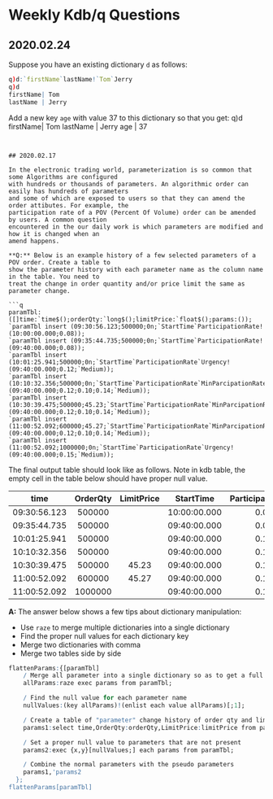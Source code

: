 # Weekly Kdb/q Questions

## 2020.02.24

Suppose you have an existing dictionary ``d`` as follows:

``` q
q)d:`firstName`lastName!`Tom`Jerry
q)d
firstName| Tom
lastName | Jerry
```

Add a new key ``age`` with value 37 to this dictionary so that you get:
q)d
firstName| Tom
lastName | Jerry
age      | 37
```


## 2020.02.17

In the electronic trading world, parameterization is so common that some Algorithms are configured 
with hundreds or thousands of parameters. An algorithmic order can easily has hundreds of parameters 
and some of which are exposed to users so that they can amend the order attibutes. For example, the 
participation rate of a POV (Percent Of Volume) order can be amended by users. A common question 
encountered in the our daily work is which parameters are modified and how it is changed when an 
amend happens.

**Q:** Below is an example history of a few selected parameters of a POV order. Create a table to 
show the parameter history with each parameter name as the column name in the table. You need to 
treat the change in order quantity and/or price limit the same as parameter change.

```q
paramTbl:([]time:`time$();orderQty:`long$();limitPrice:`float$();params:());
`paramTbl insert (09:30:56.123;500000;0n;`StartTime`ParticipationRate!(10:00:00.000;0.08));
`paramTbl insert (09:35:44.735;500000;0n;`StartTime`ParticipationRate!(09:40:00.000;0.08));
`paramTbl insert (10:01:25.941;500000;0n;`StartTime`ParticipationRate`Urgency!(09:40:00.000;0.12;`Medium));
`paramTbl insert (10:10:32.356;500000;0n;`StartTime`ParticipationRate`MinParcipationRate`MaxParcipationRate`Urgency!(09:40:00.000;0.12;0.10;0.14;`Medium));
`paramTbl insert (10:30:39.475;500000;45.23;`StartTime`ParticipationRate`MinParcipationRate`MaxParcipationRate`Urgency!(09:40:00.000;0.12;0.10;0.14;`Medium));
`paramTbl insert (11:00:52.092;600000;45.27;`StartTime`ParticipationRate`MinParcipationRate`MaxParcipationRate`Urgency!(09:40:00.000;0.12;0.10;0.14;`Medium));
`paramTbl insert (11:00:52.092;1000000;0n;`StartTime`ParticipationRate`Urgency!(09:40:00.000;0.15;`Medium));
```

The final output table should look like as follows. Note in kdb table, the empty cell in the table below should have proper null value.

|     time     | OrderQty | LimitPrice |  StartTime   | ParticipationRate | Urgency | MinParcipationRate | MaxParcipationRate |
|:------------:|:--------:|:----------:|:------------:|:-----------------:|:-------:|:------------------:|:------------------:|
| 09:30:56.123 |  500000  |            | 10:00:00.000 |       0.08        |         |                    |                    |
| 09:35:44.735 |  500000  |            | 09:40:00.000 |       0.08        |         |                    |                    |
| 10:01:25.941 |  500000  |            | 09:40:00.000 |       0.12        | Medium  |                    |                    |
| 10:10:32.356 |  500000  |            | 09:40:00.000 |       0.12        | Medium  |        0.1         |        0.14        |
| 10:30:39.475 |  500000  |   45.23    | 09:40:00.000 |       0.12        | Medium  |        0.1         |        0.14        |
| 11:00:52.092 |  600000  |   45.27    | 09:40:00.000 |       0.12        | Medium  |        0.1         |        0.14        |
| 11:00:52.092 | 1000000  |            | 09:40:00.000 |       0.15        | Medium  |                    |                    |

**A:** The answer below shows a few tips about dictionary manipulation:

- Use ``raze`` to merge multiple dictionaries into a single dictionary
- Find the proper null values for each dictionary key
- Merge two dictionaries with comma
- Merge two tables side by side

```q
flattenParams:{[paramTbl]
    / Merge all parameter into a single dictionary so as to get a full list of parameter names
    allParams:raze exec params from paramTbl;

    / Find the null value for each parameter name
    nullValues:(key allParams)!(enlist each value allParams)[;1];

    / Create a table of "parameter" change history of order qty and limit price
    params1:select time,OrderQty:orderQty,LimitPrice:limitPrice from paramTbl;

    / Set a proper null value to parameters that are not present
    params2:exec {x,y}[nullValues;] each params from paramTbl;

    / Combine the normal parameters with the pseudo parameters
    params1,'params2
  };
flattenParams[paramTbl]
```
